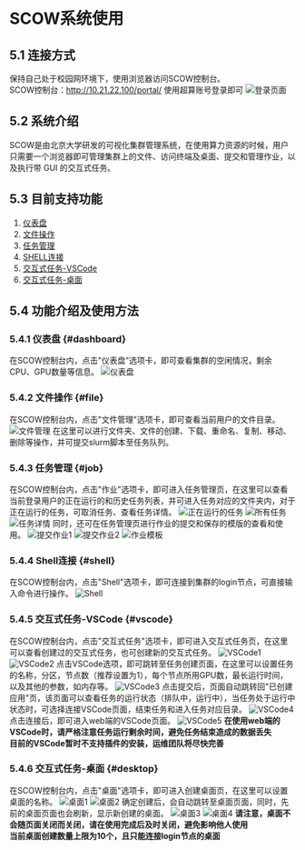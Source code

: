 # SCOW系统使用

## 5.1 连接方式
保持自己处于校园网环境下，使用浏览器访问SCOW控制台。   
SCOW控制台：http://10.21.22.100/portal/
使用超算账号登录即可
![登录页面](/images/login.png)

## 5.2 系统介绍
SCOW是由北京大学研发的可视化集群管理系统，在使用算力资源的时候，用户只需要一个浏览器即可管理集群上的文件、访问终端及桌面、提交和管理作业，以及执行带 GUI 的交互式任务。

## 5.3 目前支持功能
1. [仪表盘](#dashboard)
2. [文件操作](#file)
3. [任务管理](#job)
4. [SHELL连接](#shell)
5. [交互式任务-VSCode](#vscode)
6. [交互式任务-桌面](#desktop)

## 5.4 功能介绍及使用方法
### 5.4.1 仪表盘 {#dashboard}
在SCOW控制台内，点击"仪表盘"选项卡，即可查看集群的空闲情况，剩余CPU、GPU数量等信息。
![仪表盘](/images/dashboard.png)

### 5.4.2 文件操作 {#file}
在SCOW控制台内，点击"文件管理"选项卡，即可查看当前用户的文件目录。
![文件管理](/images/file.png)
在这里可以进行文件夹、文件的创建、下载、重命名、复制、移动、删除等操作，并可提交slurm脚本至任务队列。

### 5.4.3 任务管理 {#job}
在SCOW控制台内，点击"作业"选项卡，即可进入任务管理页，在这里可以查看当前登录用户的正在运行的和历史任务列表，并可进入任务对应的文件夹内，对于正在运行的任务，可取消任务、查看任务详情。
![正在运行的任务](/images/running_job.png)
![所有任务](/images/all_job.png)
![任务详情](/images/job_detail.png)
同时，还可在任务管理页进行作业的提交和保存的模版的查看和使用。
![提交作业1](/images/submit1.png)
![提交作业2](/images/submit2.png)
![作业模板](/images/template.png)

### 5.4.4 Shell连接 {#shell}
在SCOW控制台内，点击"Shell"选项卡，即可连接到集群的login节点，可直接输入命令进行操作。
![Shell](/images/shell.png)

### 5.4.5 交互式任务-VSCode {#vscode}
在SCOW控制台内，点击"交互式任务"选项卡，即可进入交互式任务页，在这里可以查看创建过的交互式任务，也可创建新的交互式任务。
![VSCode1](/images/VSCode_1.png)
![VSCode2](/images/VSCode_2.png)
点击VSCode选项，即可跳转至任务创建页面，在这里可以设置任务的名称，分区，节点数（推荐设置为1），每个节点所用GPU数，最长运行时间，以及其他的参数，如内存等。
![VSCode3](/images/VSCode_3.png)
点击提交后，页面自动跳转回"已创建应用"页，该页面可以查看任务的运行状态（排队中，运行中），当任务处于运行中状态时，可选择连接VSCode页面，结束任务和进入任务对应目录。
![VSCode4](/images/VSCode_4.png)
点击连接后，即可进入web端的VSCode页面。
![VSCode5](/images/VSCode_5.png)
**在使用web端的VSCode时，请严格注意任务运行剩余时间，避免任务结束造成的数据丢失**  
**目前的VSCode暂时不支持插件的安装，运维团队将尽快完善**
### 5.4.6 交互式任务-桌面 {#desktop}
在SCOW控制台内，点击"桌面"选项卡，即可进入创建桌面页，在这里可以设置桌面的名称。
![桌面1](/images/desktop_1.png)
![桌面2](/images/desktop_2.png)
确定创建后，会自动跳转至桌面页面，同时，先前的桌面页面也会刷新，显示新创建的桌面。
![桌面3](/images/desktop_3.png)
![桌面4](/images/desktop_4.png)
**请注意，桌面不会随页面关闭而关闭，请在使用完成后及时关闭，避免影响他人使用**  
**当前桌面创建数量上限为10个，且只能连接login节点的桌面**
